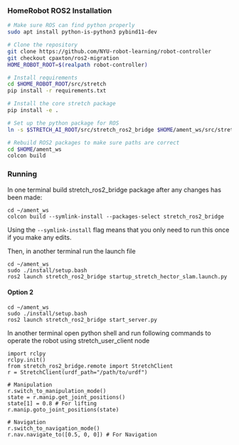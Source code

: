 ### HomeRobot ROS2 Installation

```sh
# Make sure ROS can find python properly
sudo apt install python-is-python3 pybind11-dev

# Clone the repository
git clone https://github.com/NYU-robot-learning/robot-controller
git checkout cpaxton/ros2-migration
HOME_ROBOT_ROOT=$(realpath robot-controller)

# Install requirements
cd $HOME_ROBOT_ROOT/src/stretch
pip install -r requirements.txt

# Install the core stretch package
pip install -e .

# Set up the python package for ROS
ln -s $STRETCH_AI_ROOT/src/stretch_ros2_bridge $HOME/ament_ws/src/stretch_ros2_bridge

# Rebuild ROS2 packages to make sure paths are correct
cd $HOME/ament_ws
colcon build
```

### Running

In one terminal build stretch_ros2_bridge package after any changes has been made:

```
cd ~/ament_ws
colcon build --symlink-install --packages-select stretch_ros2_bridge
```

Using the `--symlink-install` flag means that you only need to run this once if you make any edits.

Then, in another terminal run the launch file

```
cd ~/ament_ws
sudo ./install/setup.bash
ros2 launch stretch_ros2_bridge startup_stretch_hector_slam.launch.py
```

#### Option 2

```
cd ~/ament_ws
sudo ./install/setup.bash
ros2 launch stretch_ros2_bridge start_server.py
```

In another terminal open python shell and run following commands to operate the robot using stretch_user_client node

```
import rclpy
rclpy.init()
from stretch_ros2_bridge.remote import StretchClient
r = StretchClient(urdf_path="/path/to/urdf")

# Manipulation
r.switch_to_manipulation_mode()
state = r.manip.get_joint_positions()
state[1] = 0.8 # For lifting
r.manip.goto_joint_positions(state)

# Navigation
r.switch_to_navigation_mode()
r.nav.navigate_to([0.5, 0, 0]) # For Navigation
```
